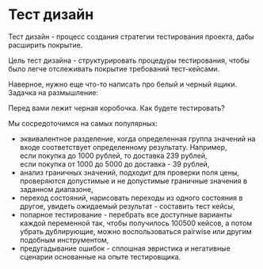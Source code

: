 # Тест дизайн

Тест дизайн - процесс создания стратегии тестирования проекта, дабы расширить покрытие.

Цель тест дизайна - структурировать процедуры тестирования, чтобы было легче отслеживать покрытие требований тест-кейсами.

Наверное, нужно еще что-то написать про белый и черный ящики. \
Задачка на размышление:

Перед вами лежит черная коробочка. Как будете тестировать?



Мы сосредоточимся на самых популярных:

* эквивалентное разделение, когда определенная группа значений на входе соответствует определенному результату. Например, \
  если покупка до 1000 рублей, то доставка 239 рублей, \
  если покупка от 1000 до 5000 до доставка - 39 рублей,
* анализ граничных значений, подходит для проверки поля цены, проверяются допустимые и не допустимые граничные значения в заданном диапазоне,
* переход состояний, нарисовать переходы из одного состояния в другое, увидеть ожидаемый результат - составить тест кейсы,
* попарное тестирование - перебрать все доступные варианты каждой переменной так, чтобы получилось 100500 кейсов, а потом убрать дублирующие, можно воспользоваться pairwise или другим подобным инструментом,
* предугадывание ошибок - сплошная эвристика и негативные сценарии основанные на опыте тестировщика.&#x20;
